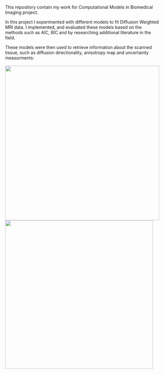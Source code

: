 This repository contain my work for Computational Models in Biomedical Imaging project.

In this project I experimented with different models to fit Diffusion Weighted MRI data. I implemented, and evaluated these models based on the methods such as AIC, BIC and by researching additional literature in the field.

These models were then used to retrieve information about the scanned tissue, such as diffusion directionality, anisotropy map and uncertainty measurments:
<br/>
<br/>
<image src="https://github.com/user-attachments/assets/97d5339d-1b34-446b-9dd3-1a5c3a7c05b1" width="500"/><br/>
<image src="https://github.com/user-attachments/assets/b92c9c1f-6ff1-49e1-9cd6-8836c323921d" width="480"/>
